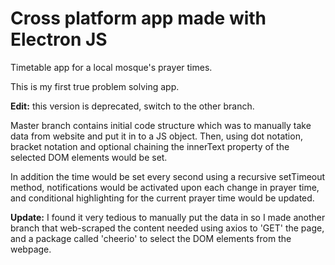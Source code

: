 # Cross platform app made with Electron JS
Timetable app for a local mosque's prayer times.

This is my first true problem solving app.

**Edit:** this version is deprecated, switch to the other branch.

Master branch contains initial code structure which was to manually take data from website and put it in to a JS object. Then, using dot notation, bracket notation and optional chaining
the innerText property of the selected DOM elements would be set. 

In addition the time would be set every second using a recursive setTimeout method, notifications would be activated upon each change in prayer time, and conditional highlighting for the current prayer time would be updated.

**Update:** I found it very tedious to manually put the data in so I made another branch that web-scraped the content needed using axios to 'GET' the page, and a package called 'cheerio' to select the DOM elements from the webpage.
